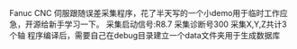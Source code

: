 Fanuc CNC 伺服跟随误差采集程序，花了半天写的一个小demo用于临时工作应急，开源给新手学习一下。
采集启动信号:R8.7
采集诊断号300
采集X,Y,Z共计3个轴
程序编译后，需要自己在debug目录建立一个data文件夹用于生成数据库
